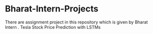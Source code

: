 # Bharat-Intern-Projects
There are assignment project in this repository which is given by Bharat Intern . Tesla Stock Price Prediction with LSTMs
